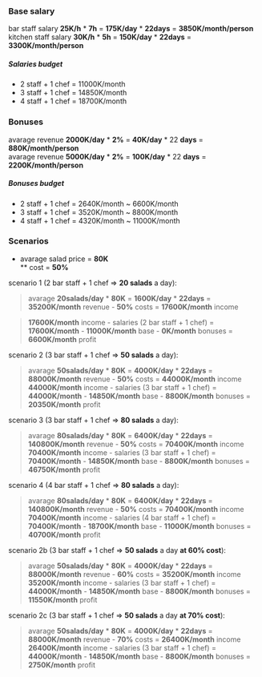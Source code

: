 ### Base salary

bar staff salary **25K/h** * **7h** = **175K/day** * **22days** = **3850K/month/person**<br />
kitchen staff salary **30K/h** * **5h** = **150K/day** * **22days** = **3300K/month/person**

##### Salaries budget
- 2 staff + 1 chef = 11000K/month
- 3 staff + 1 chef = 14850K/month
- 4 staff + 1 chef = 18700K/month

### Bonuses

avarage revenue **2000K/day** * **2%** = **40K/day** * 22 **days** = **880K/month/person**<br />
avarage revenue **5000K/day** * **2%** = **100K/day** * 22 **days** = **2200K/month/person**

##### Bonuses  budget
- 2 staff + 1 chef = 2640K/month ~ 6600K/month
- 3 staff + 1 chef = 3520K/month ~ 8800K/month
- 4 staff + 1 chef = 4320K/month ~ 11000K/month


### Scenarios

* avarage salad price = **80K**<br />
** cost = **50%**<br />

scenario 1 (2 bar staff + 1 chef => **20 salads** a day):
> avarage **20salads/day** * **80K** = **1600K/day** * **22days** = **35200K/month** revenue - **50%** costs = **17600K/month** income 

> **17600K/month** income - salaries (2 bar staff + 1 chef) = **17600K/month** - **11000K/month** base - **0K/month** bonuses = **6600K/month** profit

scenario 2 (3 bar staff + 1 chef => **50 salads** a day):
> avarage **50salads/day** * **80K** = **4000K/day** * **22days** = **88000K/month** revenue - **50%** costs = **44000K/month** income 
> **44000K/month** income - salaries (3 bar staff + 1 chef) = **44000K/month** - **14850K/month** base - **8800K/month** bonuses = **20350K/month** profit

scenario 3 (3 bar staff + 1 chef => **80 salads** a day):
> avarage **80salads/day** * **80K** = **6400K/day** * **22days** = **140800K/month** revenue - **50%** costs = **70400K/month** income 
> **70400K/month** income - salaries (3 bar staff + 1 chef) = **70400K/month** - **14850K/month** base - **8800K/month** bonuses = **46750K/month** profit

scenario 4 (4 bar staff + 1 chef => **80 salads** a day):
> avarage **80salads/day** * **80K** = **6400K/day** * **22days** = **140800K/month** revenue - **50%** costs = **70400K/month** income 
> **70400K/month** income - salaries (4 bar staff + 1 chef) = **70400K/month** - **18700K/month** base - **11000K/month** bonuses = **40700K/month** profit

scenario 2b (3 bar staff + 1 chef => **50 salads** a day **at 60% cost**):
> avarage **50salads/day** * **80K** = **4000K/day** * **22days** = **88000K/month** revenue - **60%** costs = **35200K/month** income 
> **35200K/month** income - salaries (3 bar staff + 1 chef) = **44000K/month** - **14850K/month** base - **8800K/month** bonuses = **11550K/month** profit

scenario 2c (3 bar staff + 1 chef => **50 salads** a day **at 70% cost**):
> avarage **50salads/day** * **80K** = **4000K/day** * **22days** = **88000K/month** revenue - **70%** costs = **26400K/month** income 
> **26400K/month** income - salaries (3 bar staff + 1 chef) = **44000K/month** - **14850K/month** base - **8800K/month** bonuses = **2750K/month** profit
